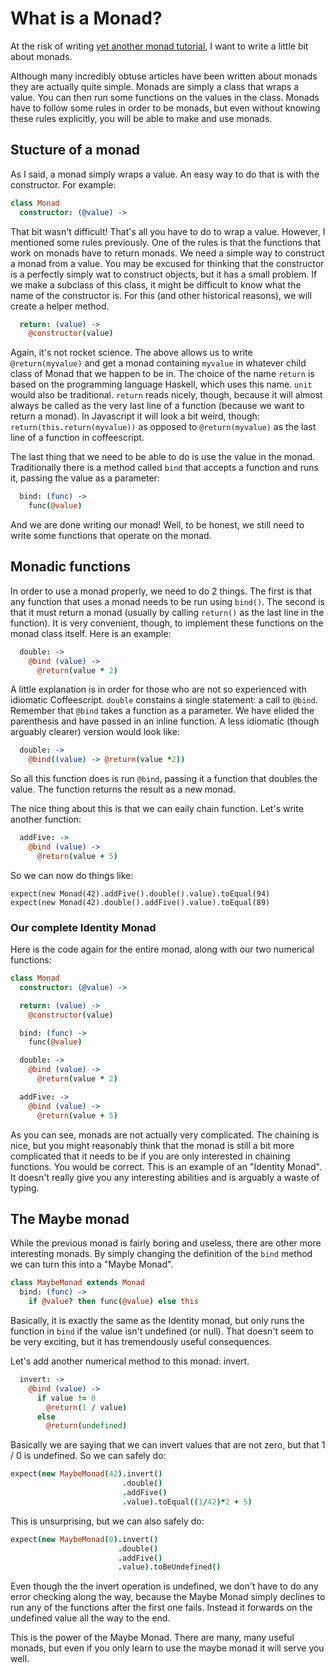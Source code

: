 # What is a Monad?

At the risk of writing
[yet another monad tutorial](https://wiki.haskell.org/Monad_tutorials_timeline),
I want to write a little bit about monads.

Although many incredibly obtuse articles have been written about
monads they are actually quite simple.
Monads are simply a class that wraps a value.  You can then run
some functions on the values in the class.  Monads have to follow
some rules in order to be monads, but even without knowing these
rules explicitly, you will be able to make and use monads.

## Stucture of a monad

As I said, a monad simply wraps a value.  An easy way to do that is
with the constructor.  For example:

```coffee
class Monad
  constructor: (@value) ->
```

That bit wasn't difficult!  That's all you have to do to wrap a value.
However, I mentioned some rules previously.  One of the rules is that
the functions that work on monads have to return monads.  We need
a simple way to construct a monad from a value.  You may be excused for
thinking that the constructor is a perfectly simply wat to construct
objects, but it has a small problem.  If we make a subclass of this
class, it might be difficult to know what the name of the constructor
is.  For this (and other historical reasons), we will create a helper
method.

```coffee
  return: (value) ->
    @constructor(value)
```

Again, it's not rocket science.  The above allows us to write `@return(myvalue)`
and get a monad containing `myvalue` in whatever child class of Monad that
we happen to be in.  The choice of the name `return` is based on the
programming language Haskell, which uses this name.  `unit` would also be
traditional.  `return` reads nicely, though, because it will almost always
be called as the very last line of a function (because we want to return
a monad).  In Javascript it will look a bit weird, though:
`return(this.return(myvalue))` as opposed to `@return(myvalue)` as the last
line of a function in coffeescript.

The last thing that we need to be able to do is use the value in the
monad.  Traditionally there is a method called `bind` that accepts a
function and runs it, passing the value as a parameter:

```coffee
  bind: (func) ->
    func(@value)
```

And we are done writing our monad!  Well, to be honest, we still need to
write some functions that operate on the monad.

## Monadic functions

In order to use a monad properly, we need to do 2 things.  The first is
that any function that uses a monad needs to be run using `bind()`.  The
second is that it must return a monad (usually by calling `return()` as
the last line in the function).  It is very convenient, though, to
implement these functions on the monad class itself.  Here is an example:

```coffee
  double: ->
    @bind (value) ->
      @return(value * 2)
```

A little explanation is in order for those who are not so experienced with
idiomatic Coffeescript.  `double` constains a single statement: a call to
`@bind`.  Remember that `@bind` takes a function as a parameter.  We have
elided the parenthesis and have passed in an inline function.  A less
idiomatic (though arguably clearer) version would look like:

```coffee
  double: ->
    @bind((value) -> @return(value *2))
```

So all this function does is run `@bind`, passing it a function that doubles
the value.  The function returns the result as a new monad.

The nice thing about this is that we can eaily chain function.  Let's write
another function:

```coffee
  addFive: ->
    @bind (value) ->
      @return(value + 5)
```

So we can now do things like:

```
expect(new Monad(42).addFive().double().value).toEqual(94)
expect(new Monad(42).double().addFive().value).toEqual(89)
```

### Our complete Identity Monad

Here is the code again for the entire monad, along with our two
numerical functions:

```coffee
class Monad
  constructor: (@value) ->

  return: (value) ->
    @constructor(value)

  bind: (func) ->
    func(@value)

  double: ->
    @bind (value) ->
      @return(value * 2)

  addFive: ->
    @bind (value) ->
      @return(value + 5)
```

As you can see, monads are not actually very complicated.  The
chaining is nice, but you might reasonably think that the monad
is still a bit more complicated that it needs to be if you
are only interested in chaining functions.  You would be correct.
This is an example of an "Identity Monad".  It doesn't really give
you any interesting abilities and is arguably a waste of typing.

## The Maybe monad

While the previous monad is fairly boring and useless, there are
other more interesting monads.  By simply changing the definition
of the `bind` method we can turn this into a "Maybe Monad".

```coffee
class MaybeMonad extends Monad
  bind: (func) ->
    if @value? then func(@value) else this
```

Basically, it is exactly the same as the Identity monad, but
only runs the function in `bind` if the value isn't undefined
(or null).  That doesn't seem to be very exciting, but it has
tremendously useful consequences.

Let's add another numerical method to this monad: invert.

```coffee
  invert: ->
    @bind (value) ->
      if value != 0
        @return(1 / value)
      else
        @return(undefined)
```

Basically we are saying that we can invert values that are
not zero, but that 1 / 0 is undefined.  So we can safely do:

```coffee
expect(new MaybeMonad(42).invert()
                         .double()
                         .addFive()
                         .value).toEqual((1/42)*2 + 5)
```

This is unsurprising, but we can also safely do:

```coffee
expect(new MaybeMonad(0).invert()
                        .double()
                        .addFive()
                        .value).toBeUndefined()
```

Even though the the invert operation is undefined, we don't have
to do any error checking along the way, because the Maybe Monad
simply declines to run any of the functions after the first one
fails.  Instead it forwards on the undefined value all the way
to the end.

This is the power of the Maybe Monad.  There are many, many useful
monads, but even if you only learn to use the maybe monad it will
serve you well.

